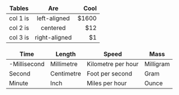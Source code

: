 <!--ts-->


<!-- Created by https://github.com/ekalinin/github-markdown-toc -->
<!-- Added by: gil_diy, at: Wed 18 Jan 2023 08:36:20 PM IST -->

<!--te-->

<style>
td, th {
   border: none!important;
}
</style>



<div align="center">

| Tables   |      Are      |  Cool |
|----------|:-------------:|------:|
| col 1 is |  left-aligned | $1600 |
| col 2 is |    centered   |   $12 |
| col 3 is | right-aligned |    $1 |

</div>

| Time         | Length        | Speed              | Mass         |
| ------------ | ------------- | ------------------ | ------------ |
| -Millisecond | Millimetre    | Kilometre per hour | Milligram    |
| Second       | Centimetre    | Foot per second    | Gram         |
| Minute       | Inch          | Miles per hour     | Ounce        |
